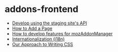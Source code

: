 addons-frontend
===============

* [Develop using the staging site's API](./using-the-staging-sites-api.md)
* [How to Add a Page](./adding-a-page.md)
* [How to develop features for mozAddonManager](./moz-addon-manager.md)
* [Internationalization (i18n)](./i18n.md)
* [Our Approach to Writing CSS](./css.md)
